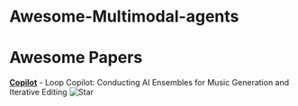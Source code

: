 # Awesome-Multimodal-agents

# Awesome Papers

[**Copilot**](https://arxiv.org/pdf/2310.12404.pdf) - Loop Copilot: Conducting AI Ensembles for Music
Generation and Iterative Editing
![Star](https://img.shields.io/github/stars/ldzhangyx/loop-copilot.svg?style=social&label=Star)

